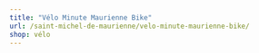 ```yaml
---
title: "Vélo Minute Maurienne Bike"
url: /saint-michel-de-maurienne/velo-minute-maurienne-bike/
shop: vélo
---
```

